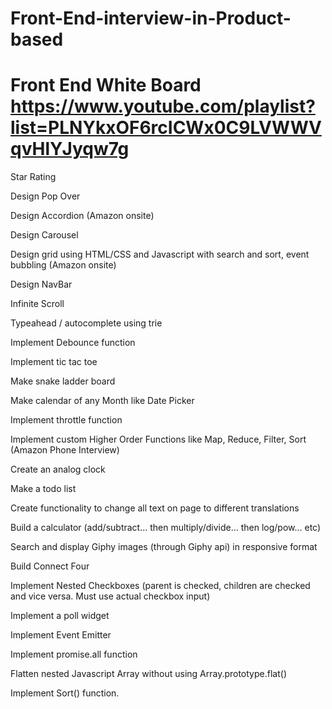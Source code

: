 # Front-End-interview-in-Product-based
# Front End White Board https://www.youtube.com/playlist?list=PLNYkxOF6rcICWx0C9LVWWVqvHlYJyqw7g

Star Rating

Design Pop Over

Design Accordion (Amazon onsite)

Design Carousel

Design grid using HTML/CSS and Javascript with search and sort, event bubbling (Amazon onsite)

Design NavBar

Infinite Scroll

Typeahead / autocomplete using trie

Implement Debounce function

Implement tic tac toe

Make snake ladder board

Make calendar of any Month like Date Picker

Implement throttle function

Implement custom Higher Order Functions like Map, Reduce, Filter, Sort (Amazon Phone Interview)

Create an analog clock

Make a todo list

Create functionality to change all text on page to different translations

Build a calculator (add/subtract... then multiply/divide... then log/pow... etc)

Search and display Giphy images (through Giphy api) in responsive format

Build Connect Four

Implement Nested Checkboxes (parent is checked, children are checked and vice versa. Must use actual checkbox input)

Implement a poll widget

Implement Event Emitter

Implement promise.all function

Flatten nested Javascript Array without using Array.prototype.flat()

Implement Sort() function.
